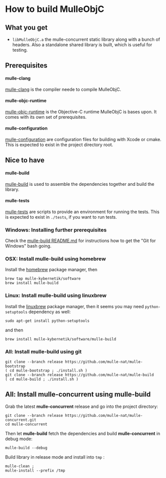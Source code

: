 [comment]: <> (DO NOT EDIT THIS FILE. EDIT THE TEMPLATE "templates/dox/BUILD.md.scion")
# How to build MulleObjC


## What you get

* `libMulleObjC.a` the mulle-concurrent static library along with a
bunch of headers. Also a standalone shared library is built, which is useful
for testing.


## Prerequisites

#### mulle-clang

[mulle-clang](//github.com/codeon-gmbh/mulle-clang/) is the compiler neede
to compile MulleObjC.


#### mulle-objc-runtime

[mulle-objc-runtime](//github.com/mulle-nat/mulle-objc-runtime/)
is the Objective-C runtime MulleObjC is bases upon. It comes with its own set
of prerequisites.

#### mulle-configuration

[mulle-configuration](//github.com/mulle-nat/mulle-configuration/)
are configuration files for building with Xcode or cmake. This is expected to
exist in the project directory root.



## Nice to have

#### mulle-build

[mulle-build](//github.com/mulle-nat/mulle-build) is used
to assemble the dependencies together and build the library.

#### mulle-tests

[mulle-tests](//github.com/mulle-nat/mulle-tests/) are
scripts to provide an environment for running the tests. This is expected to
exist in `./tests`, if you want to run tests.


### Windows: Installing further prerequisites

Check the [mulle-build README.md](//github.com/mulle-nat/mulle-build/README.md)
for instructions how to get the "Git for Windows" bash going.


### OSX: Install mulle-build using homebrew

Install the [homebrew](//brew.sh/) package manager, then

```
brew tap mulle-kybernetik/software
brew install mulle-build
```

### Linux: Install mulle-build using linuxbrew

Install the [linuxbrew](//linuxbrew.sh/) package manager, then it seems you
may need `python-setuptools` dependency as well:

```
sudo apt-get install python-setuptools
```

and then

```
brew install mulle-kybernetik/software/mulle-build
```

### All: Install mulle-build using git

```
git clone --branch release https://github.com/mulle-nat/mulle-bootstrap
( cd mulle-bootstrap ; ./install.sh )
git clone --branch release https://github.com/mulle-nat/mulle-build
( cd mulle-build ; ./install.sh )
```

## All: Install mulle-concurrent using mulle-build


Grab the latest **mulle-concurrent** release and go into the project directory:

```
git clone --branch release https://github.com/mulle-nat/mulle-concurrent.git
cd mulle-concurrent
```

Then let **mulle-build** fetch the dependencies and
build **mulle-concurrent** in debug mode:

```
mulle-build --debug
```

Build library in release mode and install into `tmp` :

```
mulle-clean ;
mulle-install --prefix /tmp
```
